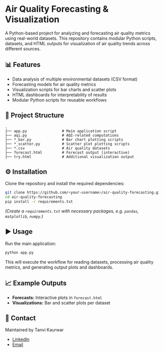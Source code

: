 # Air Quality Forecasting & Visualization

A Python-based project for analyzing and forecasting air quality metrics using real-world datasets. 
This repository contains modular Python scripts, datasets, and HTML outputs for visualization 
of air quality trends across different sources.

## 📊 Features
- Data analysis of multiple environmental datasets (CSV format)
- Forecasting models for air quality metrics
- Visualization scripts for bar charts and scatter plots
- HTML dashboards for interpretability of results
- Modular Python scripts for reusable workflows

## 📂 Project Structure
```
.
├── app.py                # Main application script
├── aqi.py                # AQI-related computations
├── *_bar.py              # Bar chart plotting scripts
├── *_scatter.py          # Scatter plot plotting scripts
├── *.csv                 # Air quality datasets
├── forecast.html         # Forecast output (interactive)
├── try.html              # Additional visualization output
```

## ⚙️ Installation
Clone the repository and install the required dependencies:

```bash
git clone https://github.com/<your-username>/air-quality-forecasting.git
cd air-quality-forecasting
pip install -r requirements.txt
```

*(Create a `requirements.txt` with necessary packages, e.g. `pandas`, `matplotlib`, `numpy`.)*

## ▶️ Usage
Run the main application:
```bash
python app.py
```

This will execute the workflow for reading datasets, processing air quality metrics, 
and generating output plots and dashboards.

## 📈 Example Outputs
- **Forecasts:** Interactive plots in `forecast.html`
- **Visualizations:** Bar and scatter plots per dataset

## 📧 Contact
Maintained by Tanvi Kaurwar  
- [LinkedIn](https://www.linkedin.com/in/tanvi-kaurwar-779b501b0/)
- [Email](mailto:tanvimk11@gmail.com)
